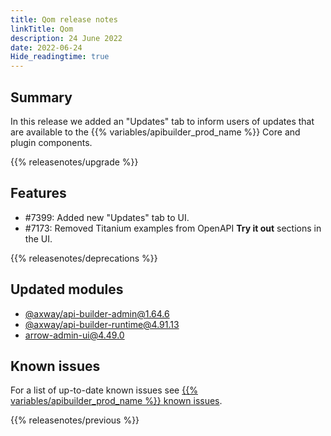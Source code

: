 ```yaml
---
title: Qom release notes
linkTitle: Qom
description: 24 June 2022
date: 2022-06-24
Hide_readingtime: true
---
```

## Summary

In this release we added an "Updates" tab to inform users of updates that are available to the {{% variables/apibuilder_prod_name %}} Core and plugin components.

{{% releasenotes/upgrade %}}

<!-- ## Breaking changes -->

## Features

* #7399: Added new "Updates" tab to UI.
* #7173: Removed Titanium examples from OpenAPI **Try it out** sections in the UI.

{{% releasenotes/deprecations %}}

## Updated modules
* [@axway/api-builder-admin@1.64.6](https://www.npmjs.com/package/@axway/api-builder-admin/v/1.64.6)
* [@axway/api-builder-runtime@4.91.13](https://www.npmjs.com/package/@axway/api-builder-runtime/v/4.91.13)
* [arrow-admin-ui@4.49.0](https://www.npmjs.com/package/arrow-admin-ui/v/4.49.0)

## Known issues

For a list of up-to-date known issues see [{{% variables/apibuilder_prod_name %}} known issues](/docs/known_issues/).

{{% releasenotes/previous %}}
